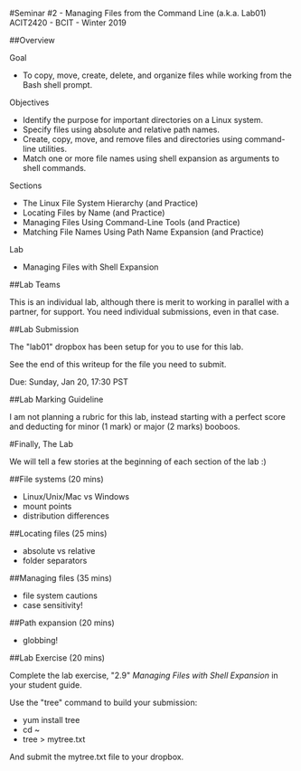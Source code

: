 #Seminar #2 - Managing Files from the Command Line (a.k.a. Lab01)
ACIT2420 - BCIT - Winter 2019

##Overview

Goal 
- To copy, move, create, delete, and organize files while
working from the Bash shell prompt.


Objectives 
- Identify the purpose for important directories on a Linux
system.
- Specify files using absolute and relative path names.
- Create, copy, move, and remove files and directories using
command-line utilities.
- Match one or more file names using shell expansion as
arguments to shell commands.


Sections
- The Linux File System Hierarchy (and Practice)
- Locating Files by Name (and Practice)
- Managing Files Using Command-Line Tools (and Practice)
- Matching File Names Using Path Name Expansion (and
Practice)

Lab
- Managing Files with Shell Expansion

##Lab Teams

This is an individual lab, although there is merit to working in parallel with a 
partner, for support. You need individual submissions, even in that case.

##Lab Submission

The "lab01" dropbox has been setup for you to use for this lab.

See the end of this writeup for the file you need to submit.

Due: Sunday, Jan 20, 17:30 PST

##Lab Marking Guideline

I am not planning a rubric for this lab, instead starting with a perfect score
and deducting for minor (1 mark) or major (2 marks) booboos.

#Finally, The Lab

We will tell a few stories at the beginning of each section of
the lab :)

##File systems (20 mins)

- Linux/Unix/Mac vs Windows
- mount points
- distribution differences

##Locating files (25 mins)

- absolute vs relative
- folder separators

##Managing files (35 mins)

- file system cautions
- case sensitivity!

##Path expansion (20 mins)

- globbing!

##Lab Exercise (20 mins)

Complete the lab exercise, "2.9" *Managing Files with Shell Expansion* in your student guide.

Use the "tree" command to build your submission:

- yum install tree
- cd ~
- tree > mytree.txt

And submit the mytree.txt file to your dropbox.
